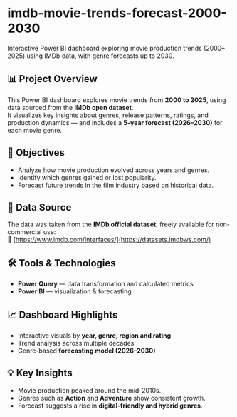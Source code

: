 # imdb-movie-trends-forecast-2000-2030
Interactive Power BI dashboard exploring movie production trends (2000–2025) using IMDb data, with genre forecasts up to 2030.


## 📊 Project Overview
This Power BI dashboard explores movie trends from **2000 to 2025**, using data sourced from the **IMDb open dataset**.  
It visualizes key insights about genres, release patterns, ratings, and production dynamics — and includes a **5-year forecast (2026–2030)** for each movie genre.

## 🧠 Objectives
- Analyze how movie production evolved across years and genres.  
- Identify which genres gained or lost popularity.  
- Forecast future trends in the film industry based on historical data.  

## 📁 Data Source
The data was taken from the **IMDb official dataset**, freely available for non-commercial use:  
🔗 [https://www.imdb.com/interfaces/](https://datasets.imdbws.com/)

## 🛠️ Tools & Technologies  
- **Power Query** — data transformation and calculated metrics
- **Power BI** — visualization & forecasting

## 📈 Dashboard Highlights
- Interactive visuals by **year, genre, region and rating**  
- Trend analysis across multiple decades  
- Genre-based **forecasting model (2026–2030)**
  
## 💡 Key Insights
- Movie production peaked around the mid-2010s.  
- Genres such as **Action** and **Adventure** show consistent growth.  
- Forecast suggests a rise in **digital-friendly and hybrid genres**.  
